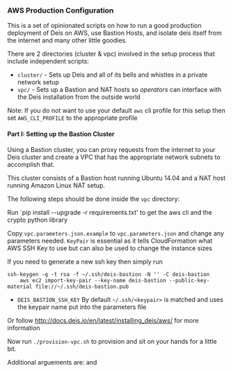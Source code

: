 ### AWS Production Configuration

This is a set of opinionated scripts on how to run a good production deployment of Deis on AWS, use Bastion Hosts, and isolate deis itself from the internet and many other little goodies.

There are 2 directories (cluster & vpc) involved in the setup process that include independent scripts:

* `cluster/` - Sets up Deis and all of its bells and whistles in a private network setup
* `vpc/` - Sets up a Bastion and NAT hosts so *operators* can interface with the Deis installation from the outside world

Note: If you do not want to use your default `aws` cli profile for this setup then set `AWS_CLI_PROFILE` to the appropriate profile

#### Part I: Setting up the Bastion Cluster

Using a Bastion cluster, you can proxy requests from the internet to your Deis cluster and create a VPC that has the appropriate network subnets to accomplish that.

This cluster consists of a Bastion host running Ubuntu 14.04 and a NAT host running Amazon Linux NAT setup.

The following steps should be done inside the `vpc` directory:

Run `pip install --upgrade -r requirements.txt' to get the aws cli and the crypto python library

Copy `vpc.parameters.json.example` to `vpc.parameters.json` and change any parameters needed. `KeyPair` is essential as it tells CloudFormation what AWS SSH Key to use but can also be used to change the instance sizes

If you need to generate a new ssh key then simply run

```
ssh-keygen -q -t rsa -f ~/.ssh/deis-bastion -N '' -C deis-bastion
    aws ec2 import-key-pair --key-name deis-bastion --public-key-material file://~/.ssh/deis-bastion.pub
```

* `DEIS_BASTION_SSH_KEY` By default `~/.ssh/<keypair>` is matched and uses the keypair name put into the parameters file

Or follow http://docs.deis.io/en/latest/installing_deis/aws/ for more information

Now run `./provision-vpc.sh` to provision and sit on your hands for a little bit.

Additional arguements are: <stack-name> and <template> (see bottom of the document for information on how to generate templates)

Follow the CLI instructions for any additional actions that need to be done.

*NOTE:* Currently this does not provision into an existing VPC

#### Part II: Provisioning Deis Cluster

With an existing VPC setup (using the steps above or done yourself) in place now it is time to setup Deis.

The following steps should be done in the `cluster` directory:

Run `pip install --upgrade -r requirements.txt' to get the aws cli and the crypto python library

Copy `cluster.parameters.json.example` to `cluster.parameters.json` and change any parameters needed. `KeyPair` is essential as it tells CloudFormation what AWS SSH Key to use but can also be used to change the instance sizes. Right now same instance size is applied to all servers.

If you need to generate a new ssh key then simply run

```
ssh-keygen -q -t rsa -f ~/.ssh/deis -N '' -C deis
aws ec2 import-key-pair --key-name deis --public-key-material file://~/.ssh/deis.pub
```

Or follow http://docs.deis.io/en/latest/installing_deis/aws/ for more information

The Deis cluster can be launched into an existing VPC, be it the one created with the bastion setup above or one of your own making then some information bits need to be provided.

`BASTION_ID` is needed if you have chosen to go down the bastion host route- This is needed to configure various pieces of the Deis platform if behind the bestion host.
Setting this will auto discover the `VPC_ID` for you.

If you are provisioning into an existing VPC setup without a Bastion Host then the following applies:
Possible ENV vars that can be set, with `VPC_ID` being the only required one. The rest are auto discovered unless particular one should be set differently by hand

```
export VPC_ID=vpc-02ca8d67
export VPC_ZONES="us-west-2a us-west-2b us-west-2c"
export VPC_SUBNETS="subnet-9f5b0ffa subnet-d41c76a3 subnet-1e54d847
export VPC_PRIVATE_SUBNETS="subnet-9c5b0ff9 subnet-d51c76a2 subnet-1154d848"
```

With the above ENV vars in place you should have enough of a based information set to start spinning up Deis.

##### Configuring the shape and size of your cluster

There is a lot of flexibility in how planes can be isolated and how certian parts can be colocated. By default nothing is isolated.

Isolation is explained at

* http://docs.deis.io/en/latest/managing_deis/isolating-planes/#isolating-planes
* http://docs.deis.io/en/latest/managing_deis/isolating-etcd/

There are two ways to configure a cluster, configuring ENV vars on the system or generating a template a head of time and feeding that into the provision script.

* `python generate-template.py --help` will give you all the available options (beaware, there are a lot of options)
* See the bottom for all availble ENV options

Here is how to isolate the data plane into its own autoscaling group but also colocate the router with 6 minimum instances, using ENV vars

```
export DEIS_ISOLATE_DATA_PLANE=true
export DEIS_DATA_PLANE_COLOCATE=router
export DEIS_NUM_DATA_PLANE_INSTANCES=6
```

Now you can run

`./provision-cluster.sh isolation`

And voila. Magic.

##### Available ENV vars to configure Deis

* `DEIS_SSH_KEY` By default `~/.ssh/<keypair>` is matched and uses the keypair name put into the parameters file

###### Control Plane
* `DEIS_ISOLATE_CONTROL_PLANE` (Creates an AutoScale Group for the Control Plane)
* `DEIS_NUM_CONTROL_PLANE_INSTANCES` (Minimum servers in the AutoScale group)
* `DEIS_NUM_CONTROL_PLANE_INSTANCES_MAX` (Max servers in the AutoScale group)
* `DEIS_CONTROL_PLANE_INSTANCE_SIZE` (AWS instance size, otherwise default)
* `DEIS_COLOCATE_CONTROL_PLANE` (Colocates other planes on the same ASG.
	* Available options are router and data. Has to be passed in with a space separated. Example: `export DEIS_ISOLATE_CONTROL_PLANE=router data`

###### Data Plane
* `DEIS_ISOLATE_DATA_PLANE`
* `DEIS_NUM_DATA_PLANE_INSTANCES` (Minimum servers in the AutoScale group)
* `DEIS_NUM_DATA_PLANE_INSTANCES_MAX` (Max servers in the AutoScale group)
* `DEIS_DATA_PLANE_INSTANCE_SIZE` (AWS instance size, otherwise default)
* `DEIS_COLOCATE_DATA_PLANE` (Colocates other planes on the same ASG.
	* Available options are control and router. Has to be passed in with a space separated. Example: `export DEIS_ISOLATE_DATA_PLANE=control router`

###### Router Mesh
* `DEIS_ISOLATE_ROUTER_MESH`
* `DEIS_NUM_ROUTER_MESH_INSTANCES` (Minimum servers in the AutoScale group)
* `DEIS_NUM_ROUTER_MESH_INSTANCES_MAX` (Max servers in the AutoScale group)
* `DEIS_ROUTER_MESH_INSTANCE_SIZE` (AWS instance size, otherwise default)
* `DEIS_COLOCATE_ROUTER_MESH` (Colocates other planes on the same ASG.
	* Available options are control and data. Has to be passed in with a space separated. Example: `export DEIS_ISOLATE_CONTROL_PLANE=control data`

###### etcd

etcd is on the Control Plane if it is not configured to be isolated

* `DEIS_ISOLATE_ETCD` (Creats an AutoScale Group for etcd)
* `DEIS_NUM_ETCD_INSTANCES` (Minimum servers in the AutoScale group)
* `DEIS_NUM_ETCD_INSTANCES_MAX` (Max servers in the AutoScale group)
* `DEIS_ETCD_INSTANCE_SIZE` (AWS instance size, otherwise default)

###### Other Plane

Items that are not isolated **or** colocated on other servers goes to the **Other** plane

* `DEIS_NUM_INSTANCES` (Minimum servers in the AutoScale group)
* `DEIS_NUM_INSTANCES_MAX` (Max servers in the AutoScale group)
* `DEIS_INSTANCE_SIZE` (AWS instance size, otherwise default)

#### Updating Deis Cluster

Using the update script functions much as the provisioning script. Either pass in a new template or set all the appropriate ENV variables, to change the amount of servers, instance sizes or any other pieces and then run

`./update-cluster.sh cluster-name template.json` (omit any argument that you do not need)

This will kick off a CloudFormation update and AWS will start converging your cluster to match up.

*Note:* Scaling down will bring down servers and can cause instability, be careful with that.

#### Generating a CF Template for the Deis Cluster

Cluster Provisoning and Update scripts will generate templates for you on the fly but if you
would like to make one without any of the resource interaction with AWS then there are a few
different ways to achieve that:

* run `python generate-template.py` with all the appropriate flags. No ENV variables involved
* run `./generate-template.sh` - This will source in all the same ENV vars as the provioning and update scripts

Pipe it to a file as desired (append `> filename.json`) to keep the JSON handy to store in `git` or somewhere else.

If you have generated a template before but somehow lost it or have elected to keep the
primary copy with AWS then it is possible to get it back locally by running:

`aws cloudformation get-template --stack-name <stack_name> > my_fancy_production.json`

##### Termination Protection

By default instance termination protection is enabled to prevent accidental terminations.

With the option enabled the stack can not be deleted unless the template is updated to disable the protection.
This can be disabled with `--disable-instance-termination`.
